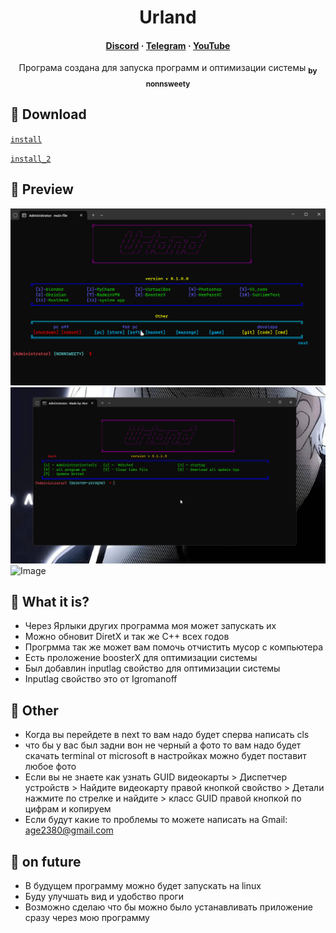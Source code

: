 <h1 align="center">Urland</h1>

<h4 align="center">
  <a href="https://discord.com/invite/SFcSqZatPa" target="_blank">Discord</a>
  ·
  <a href="https://t.me/Trash_sweetyyy" target="_blank">Telegram</a>
  ·
  <a href="https://www.youtube.com/channel/UCeXL-Anplc8_IthxRIIHm7w" target="_blank">YouTube</a>
</h4>

<p align="center"> Програма создана для запуска программ и оптимизации системы <sub><b>by nonnsweety</b></sub>
</p>

## :star2: Download

[`install`](https://drive.google.com/drive/folders/1Wkaw0HefbGTPyhvJziirbmlt6gDHE_W2?usp=sharing)

[`install_2`](https://drive.google.com/drive/folders/18zr1H0zQUvtbjyXzwzvIVnOihCyLWzCd?usp=sharing)

## :star2: Preview

![Image](for_README_file/image/main.png)
![Image](for_README_file/image/next.png)
![Image](for_README-file/image/inputlag.png)

## :star2: What it is?

- Через Ярлыки других программа моя может запускать их
- Можно обновит DiretX и так же C++ всех годов
- Прогрмма так же может вам помочь отчистить мусор с компьютера
- Есть проложение boosterX для оптимизации системы
- Был добавлин inputlag свойство для оптимизации системы 
- Inputlag свойство это от Igromanoff

## :star2: Other

- Когда вы перейдете в next то вам надо будет сперва написать cls
- что бы у вас был задни вон не черный а фото то вам надо будет скачать terminal от microsoft в настройках можно будет поставит любое фото
- Если вы не знаете как узнать GUID видеокарты > Диспетчер устройств > Найдите видеокарту правой кнопкой свойство > Детали нажмите по стрелке и найдите > класс GUID правой кнопкой по цифрам и копируем
- Если будут какие то проблемы то можете написать на Gmail: age2380@gmail.com

## :star2: on future

- В будущем программу можно будет запускать на linux
- Буду улучшать вид и удобство проги
- Возможно сделаю что бы можно было устанавливать приложение сразу через мою программу 
